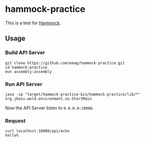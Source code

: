 # hammock-practice

This is a test for [Hammock](https://github.com/johnament/hammock).

## Usage

### Build API Server

~~~
git clone https://github.com/emag/hammock-practice.git
cd hammock-practice
mvn assembly:assembly
~~~

### Run API Server

~~~
java -cp "target/hammock-practice-bin/hammock-practice/lib/*" org.jboss.weld.environment.se.StartMain
~~~

Now the API Server listen to `0.0.0.0:18080`.

### Request

~~~
curl localhost:18080/api/echo
hello%
~~~